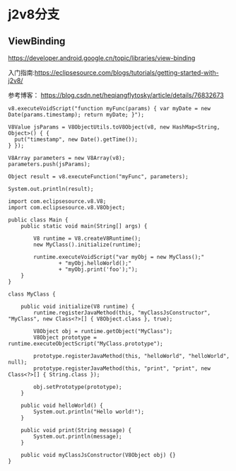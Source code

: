 # j2v8分支

## ViewBinding
https://developer.android.google.cn/topic/libraries/view-binding


入门指南:https://eclipsesource.com/blogs/tutorials/getting-started-with-j2v8/

参考博客：
https://blog.csdn.net/heqiangflytosky/article/details/76832673


```
v8.executeVoidScript("function myFunc(params) { var myDate = new Date(params.timestamp); return myDate; }");

V8Value jsParams = V8ObjectUtils.toV8Object(v8, new HashMap<String, Object>() { {
  put("timestamp", new Date().getTime());
} });

V8Array parameters = new V8Array(v8);
parameters.push(jsParams);

Object result = v8.executeFunction("myFunc", parameters);

System.out.println(result);
```

```
import com.eclipsesource.v8.V8;
import com.eclipsesource.v8.V8Object;

public class Main {
	public static void main(String[] args) {

		V8 runtime = V8.createV8Runtime();
		new MyClass().initialize(runtime);

		runtime.executeVoidScript("var myObj = new MyClass();"
				+ "myObj.helloWorld();"
				+ "myObj.print('foo');");
	}
}

class MyClass {

	public void initialize(V8 runtime) {
		runtime.registerJavaMethod(this, "myClassJsConstructor", "MyClass", new Class<?>[] { V8Object.class }, true);

		V8Object obj = runtime.getObject("MyClass");
		V8Object prototype = runtime.executeObjectScript("MyClass.prototype");

		prototype.registerJavaMethod(this, "helloWorld", "helloWorld", null);
		prototype.registerJavaMethod(this, "print", "print", new Class<?>[] { String.class });

		obj.setPrototype(prototype);
	}

	public void helloWorld() {
		System.out.println("Hello world!");
	}

	public void print(String message) {
		System.out.println(message);
	}

	public void myClassJsConstructor(V8Object obj) {}
}
```